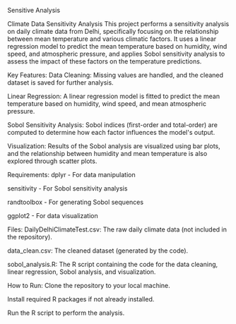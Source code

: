 Sensitive Analysis

Climate Data Sensitivity Analysis
This project performs a sensitivity analysis on daily climate data from Delhi, specifically focusing on the relationship between mean temperature and various climatic factors. It uses a linear regression model to predict the mean temperature based on humidity, wind speed, and atmospheric pressure, and applies Sobol sensitivity analysis to assess the impact of these factors on the temperature predictions.

Key Features:
Data Cleaning: Missing values are handled, and the cleaned dataset is saved for further analysis.

Linear Regression: A linear regression model is fitted to predict the mean temperature based on humidity, wind speed, and mean atmospheric pressure.

Sobol Sensitivity Analysis: Sobol indices (first-order and total-order) are computed to determine how each factor influences the model's output.

Visualization: Results of the Sobol analysis are visualized using bar plots, and the relationship between humidity and mean temperature is also explored through scatter plots.

Requirements:
dplyr - For data manipulation

sensitivity - For Sobol sensitivity analysis

randtoolbox - For generating Sobol sequences

ggplot2 - For data visualization

Files:
DailyDelhiClimateTest.csv: The raw daily climate data (not included in the repository).

data_clean.csv: The cleaned dataset (generated by the code).

sobol_analysis.R: The R script containing the code for the data cleaning, linear regression, Sobol analysis, and visualization.

How to Run:
Clone the repository to your local machine.

Install required R packages if not already installed.

Run the R script to perform the analysis.
